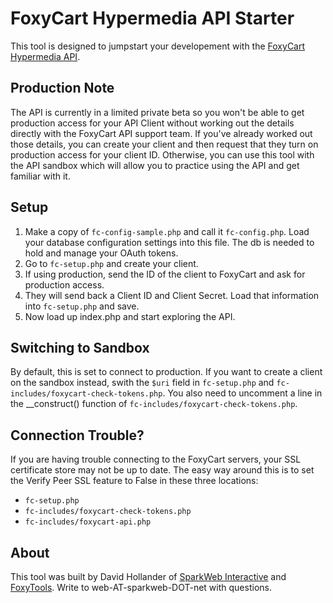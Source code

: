 FoxyCart Hypermedia API Starter
=======

This tool is designed to jumpstart your developement with the [FoxyCart Hypermedia API](https://wiki.foxycart.com/v/0.0.0/hypermedia_api).

## Production Note

The API is currently in a limited private beta so you won't be able to get production access for your API Client without working out the details directly with the FoxyCart API support team. If you've already worked out those details, you can create your client and then request that they turn on production access for your client ID. Otherwise, you can use this tool with the API sandbox which will allow you to practice using the API and get familiar with it.

## Setup

1. Make a copy of `fc-config-sample.php` and call it `fc-config.php`. Load your database configuration settings into this file. The db is needed to hold and manage your OAuth tokens.
2. Go to `fc-setup.php` and create your client.
3. If using production, send the ID of the client to FoxyCart and ask for production access.
4. They will send back a Client ID and Client Secret. Load that information into `fc-setup.php` and save.
5. Now load up index.php and start exploring the API.

## Switching to Sandbox

By default, this is set to connect to production. If you want to create a client on the sandbox instead, swith the `$uri` field in `fc-setup.php` and `fc-includes/foxycart-check-tokens.php`. You also need to uncomment a line in the __construct() function of `fc-includes/foxycart-check-tokens.php`.

## Connection Trouble?

If you are having trouble connecting to the FoxyCart servers, your SSL certificate store may not be up to date. The easy way around this is to set the Verify Peer SSL feature to False in these three locations:

- `fc-setup.php`
- `fc-includes/foxycart-check-tokens.php`
- `fc-includes/foxycart-api.php`

## About

This tool was built by David Hollander of [SparkWeb Interactive](http://sparkweb.net) and [FoxyTools](http://foxytools.com). Write to web-AT-sparkweb-DOT-net with questions.
